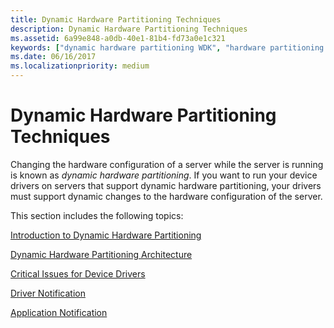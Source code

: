 ```yaml
---
title: Dynamic Hardware Partitioning Techniques
description: Dynamic Hardware Partitioning Techniques
ms.assetid: 6a99e848-a0db-40e1-81b4-fd73a0e1c321
keywords: ["dynamic hardware partitioning WDK", "hardware partitioning WDK dynamic", "partitions WDK dynamic hardware"]
ms.date: 06/16/2017
ms.localizationpriority: medium
---
```


# Dynamic Hardware Partitioning Techniques


Changing the hardware configuration of a server while the server is running is known as *dynamic hardware partitioning*. If you want to run your device drivers on servers that support dynamic hardware partitioning, your drivers must support dynamic changes to the hardware configuration of the server.

This section includes the following topics:

[Introduction to Dynamic Hardware Partitioning](introduction-to-dynamic-hardware-partitioning.md)

[Dynamic Hardware Partitioning Architecture](dynamic-hardware-partitioning-architecture.md)

[Critical Issues for Device Drivers](changes-to-the-number-of-processors.md)

[Driver Notification](introduction-to-driver-notification.md)

[Application Notification](introduction-to-application-notification.md)

 

 




